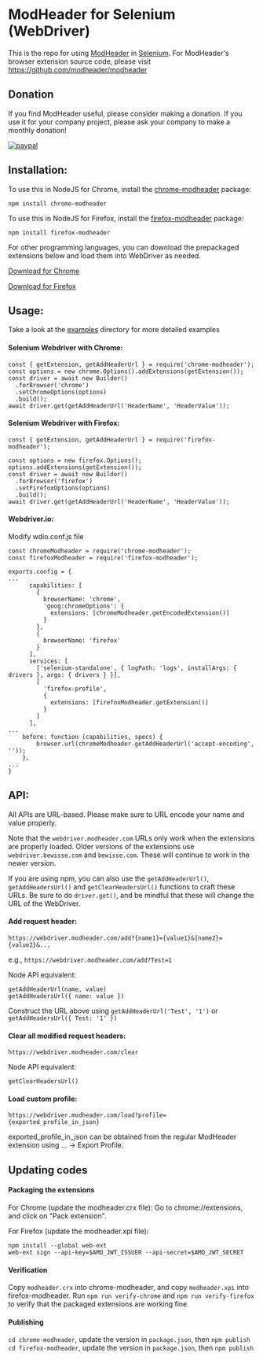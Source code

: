 # ModHeader for Selenium (WebDriver)

This is the repo for using [ModHeader](https://chrome.google.com/webstore/detail/modheader/idgpnmonknjnojddfkpgkljpfnnfcklj) in [Selenium](https://www.seleniumhq.org/). For ModHeader's browser extension source code, please visit https://github.com/modheader/modheader

## Donation

If you find ModHeader useful, please consider making a donation. If you use it for your company project, please ask your company to make a monthly donation!

[![paypal](https://www.paypalobjects.com/en_US/i/btn/btn_donate_SM.gif)](https://paypal.me/hao1300)

## Installation:

To use this in NodeJS for Chrome, install the [chrome-modheader](https://www.npmjs.com/package/chrome-modheader) package:

```
npm install chrome-modheader
```

To use this in NodeJS for Firefox, install the [firefox-modheader](https://www.npmjs.com/package/firefox-modheader) package:

```
npm install firefox-modheader
```

For other programming languages, you can download the prepackaged extensions below and load them into WebDriver as needed.

[Download for Chrome](https://github.com/modheader/modheader_selenium/raw/main/chrome-modheader/modheader.crx)

[Download for Firefox](https://github.com/modheader/modheader_selenium/raw/main/firefox-modheader/modheader.xpi)

## Usage:

Take a look at the [examples](./examples) directory for more detailed examples

#### Selenium Webdriver with Chrome:

```
const { getExtension, getAddHeaderUrl } = require('chrome-modheader');
const options = new chrome.Options().addExtensions(getExtension());
const driver = await new Builder()
  .forBrowser('chrome')
  .setChromeOptions(options)
  .build();
await driver.get(getAddHeaderUrl('HeaderName', 'HeaderValue'));
```

#### Selenium Webdriver with Firefox:

```
const { getExtension, getAddHeaderUrl } = require('firefox-modheader');

const options = new firefox.Options();
options.addExtensions(getExtension());
const driver = await new Builder()
  .forBrowser('firefox')
  .setFirefoxOptions(options)
  .build();
await driver.get(getAddHeaderUrl('HeaderName', 'HeaderValue'));
```

#### Webdriver.io:

Modify wdio.conf.js file

```
const chromeModheader = require('chrome-modheader');
const firefoxModheader = require('firefox-modheader');

exports.config = {
...
      capabilities: [
        {
          browserName: 'chrome',
          'goog:chromeOptions': {
            extensions: [chromeModheader.getEncodedExtension()]
          }
        },
        {
          browserName: 'firefox'
        }
      ],
      services: [
        ['selenium-standalone', { logPath: 'logs', installArgs: { drivers }, args: { drivers } }],
        [
          'firefox-profile',
          {
            extensions: [firefoxModheader.getExtension()]
          }
        ]
      ],
...
    before: function (capabilities, specs) {
        browser.url(chromeModheader.getAddHeaderUrl('accept-encoding', ''));
    },
...
}

```

## API:

All APIs are URL-based. Please make sure to URL encode your name and value
properly.

Note that the `webdriver.modheader.com` URLs only work when the extensions are
properly loaded. Older versions of the extensions use `webdriver.bewisse.com`
and `bewisse.com`. These will continue to work in the newer version.

If you are using npm, you can also use the `getAddHeaderUrl()`, `getAddHeadersUrl()`
and `getClearHeadersUrl()` functions to craft these URLs. Be sure to do `driver.get()`,
and be mindful that these will change the URL of the WebDriver.

#### Add request header:

```
https://webdriver.modheader.com/add?{name1}={value1}&{name2}={value2}&...
```

e.g., `https://webdriver.modheader.com/add?Test=1`

Node API equivalent:

```
getAddHeaderUrl(name, value)
getAddHeadersUrl({ name: value })
```

Construct the URL above using `getAddHeaderUrl('Test', '1')` or `getAddHeadersUrl({ Test: '1' })`

#### Clear all modified request headers:

```
https://webdriver.modheader.com/clear
```

Node API equivalent:

```
getClearHeadersUrl()
```

#### Load custom profile:

```
https://webdriver.modheader.com/load?profile={exported_profile_in_json}
```

exported_profile_in_json can be obtained from the regular ModHeader
extension using ... -> Export Profile.

## Updating codes

#### Packaging the extensions

For Chrome (update the modheader.crx file):
Go to chrome://extensions, and click on "Pack extension".

For Firefox (update the modheader.xpi file):

```
npm install --global web-ext
web-ext sign --api-key=$AMO_JWT_ISSUER --api-secret=$AMO_JWT_SECRET
```

#### Verification

Copy `modheader.crx` into chrome-modheader, and copy `modheader.xpi` into firefox-modheader.
Run `npm run verify-chrome` and `npm run verify-firefox` to verify that the packaged extensions are working fine.

#### Publishing

`cd chrome-modheader`, update the version in `package.json`, then `npm publish`
`cd firefox-modheader`, update the version in `package.json`, then `npm publish`
